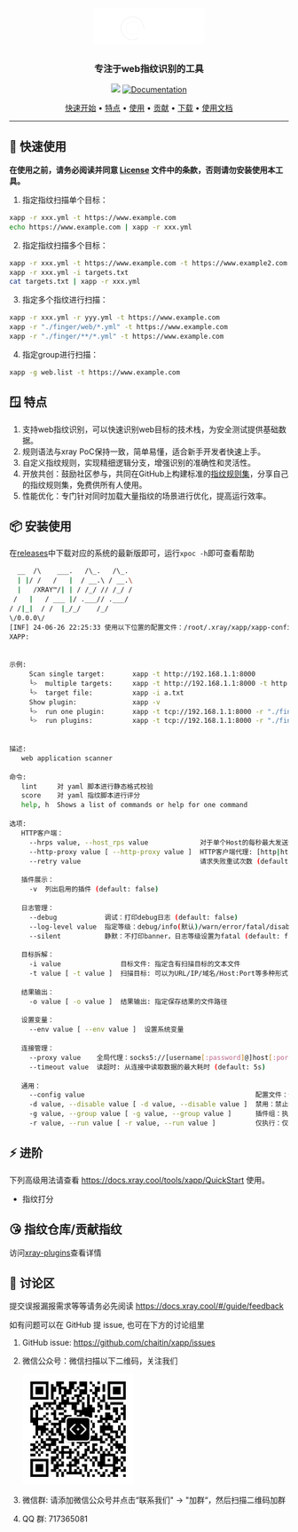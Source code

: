 <h1 align="center">
	<img src="image/xapp_logo.png" alt="xpoc" width="200px">
	<br>
</h1>

<h3 align="center">专注于web指纹识别的工具</h3>

<p align="center">
  <img src="https://img.shields.io/github/release/chaitin/xpoc.svg" />
  <a href="https://docs.xray.cool/#/xpoc">
    <img alt="Documentation" src="https://img.shields.io/badge/documentation-yes-brightgreen.svg" target="_blank" />
  </a>
</p>

<p align="center">
  <a href="#-快速开始">快速开始</a> •
  <a href="#-特点">特点</a> •
  <a href="#-安装使用">使用</a> •
  <a href="#-贡献-poc">贡献</a> •
  <a href="https://github.com/chaitin/xpoc/releases">下载</a> •
  <a href="https://docs.xray.cool/tools/xapp/QuickStart">使用文档</a> 
</p>

---

## 🚀 快速使用

**在使用之前，请务必阅读并同意 [License](./LICENSE.md) 文件中的条款，否则请勿安装使用本工具。**

1. 指定指纹扫描单个目标：

```bash
xapp -r xxx.yml -t https://www.example.com
echo https://www.example.com | xapp -r xxx.yml
```

2. 指定指纹扫描多个目标：

```bash
xapp -r xxx.yml -t https://www.example.com -t https://www.example2.com
xapp -r xxx.yml -i targets.txt
cat targets.txt | xapp -r xxx.yml
```

3. 指定多个指纹进行扫描：

```bash
xapp -r xxx.yml -r yyy.yml -t https://www.example.com
xapp -r "./finger/web/*.yml" -t https://www.example.com
xapp -r "./finger/**/*.yml" -t https://www.example.com
```

4. 指定group进行扫描：

```bash
xapp -g web.list -t https://www.example.com
```

## 🪟 特点

1. 支持web指纹识别，可以快速识别web目标的技术栈，为安全测试提供基础数据。
2. 规则语法与xray PoC保持一致，简单易懂，适合新手开发者快速上手。
3. 自定义指纹规则，实现精细逻辑分支，增强识别的准确性和灵活性。
4. 开放共创：鼓励社区参与，共同在GitHub上构建标准的[指纹规则集](https://github.com/chaitin/xray-plugins)，分享自己的指纹规则集，免费供所有人使用。
5. 性能优化：专门针对同时加载大量指纹的场景进行优化，提高运行效率。

## 📦 安装使用

在[releases](https://github.com/chaitin/xapp/releases)中下载对应的系统的最新版即可，运行`xpoc -h`即可查看帮助

```bash
  __  /\    ___.   /\_.   /\_.
  | |/ /   /   |  / __.\ / __.\
  |   /XRAY™/| | / /_/ // /_/ /
 /   |   / ___ |/ .___// .___/
/ /|_|  / /  |_/_/    /_/
\/0.0.0\/
[INF] 24-06-26 22:25:33 使用以下位置的配置文件：/root/.xray/xapp/xapp-config.yaml [app.go:422]
XAPP:


示例:
     Scan single target:       xapp -t http://192.168.1.1:8000
     └>  multiple targets:     xapp -t http://192.168.1.1:8000 -t http://192.168.1.1:8001
     └>  target file:          xapp -i a.txt
     Show plugin:              xapp -v
     └>  run one plugin:       xapp -t tcp://192.168.1.1:8000 -r "./finger/finger.yml"
     └>  run plugins:          xapp -t tcp://192.168.1.1:8000 -r "./finger/*.yml"


描述:
   web application scanner

命令:
   lint     对 yaml 脚本进行静态格式校验
   score    对 yaml 指纹脚本进行评分
   help, h  Shows a list of commands or help for one command

选项:
   HTTP客户端：
     --hrps value, --host_rps value             对于单个Host的每秒最大发送请求数: 小于等于0时不限制每秒最大发送请求数 (default: 0)
     --http-proxy value [ --http-proxy value ]  HTTP客户端代理: [http|https|socks5://][username[:password]@]host[:port] 仅对http连接生效
     --retry value                              请求失败重试次数 (default: 2)

   插件展示：
     -v  列出启用的插件 (default: false)

   日志管理：
     --debug            调试：打印debug日志 (default: false)
     --log-level value  指定等级：debug/info(默认)/warn/error/fatal/disable
     --silent           静默：不打印banner，日志等级设置为fatal (default: false)

   目标拆解：
     -i value               目标文件: 指定含有扫描目标的文本文件
     -t value [ -t value ]  扫描目标: 可以为URL/IP/域名/Host:Port等多种形式的混合输入 （默认）

   结果输出：
     -o value [ -o value ]  结果输出: 指定保存结果的文件路径

   设置变量：
     --env value [ --env value ]  设置系统变量

   连接管理：
     --proxy value    全局代理：socks5://[username[:password]@]host[:port] 仅支持socks5，对所有连接生效
     --timeout value  读超时: 从连接中读取数据的最大耗时 (default: 5s)

   通用：
     --config value                                           配置文件：使用指定的配置文件，如果文件不存在则自动创建默认配置文件
     -d value, --disable value [ -d value, --disable value ]  禁用：禁止特定插件执行，仅支持输入插件名
     -g value, --group value [ -g value, --group value ]      插件组：执行指定的插件组文件
     -r value, --run value [ -r value, --run value ]          仅执行：仅执行指定的插件，支持glob/绝对路径/相对路径
```

## ⚡️ 进阶

下列高级用法请查看 https://docs.xray.cool/tools/xapp/QuickStart 使用。

 - 指纹打分

## 😘 指纹仓库/贡献指纹

访问[xray-plugins](https://github.com/chaitin/xray-plugins)查看详情

## 📝 讨论区

提交误报漏报需求等等请务必先阅读 https://docs.xray.cool/#/guide/feedback

如有问题可以在 GitHub 提 issue, 也可在下方的讨论组里

1. GitHub issue: https://github.com/chaitin/xapp/issues

2. 微信公众号：微信扫描以下二维码，关注我们

    <img src="image/wechat.jpg" height="200px">

3. 微信群: 请添加微信公众号并点击“联系我们" -> "加群“，然后扫描二维码加群

4. QQ 群: 717365081
